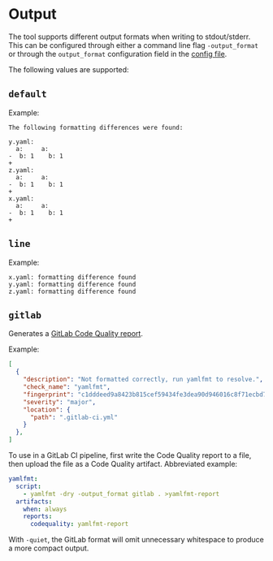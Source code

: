 # Output

The tool supports different output formats when writing to stdout/stderr. This can be configured through either a command line flag `-output_format` or through the `output_format` configuration field in the [config file](./config-file.md).

The following values are supported:

## `default`

Example:
```
The following formatting differences were found:

y.yaml:
  a:     a:
-  b: 1    b: 1
+
z.yaml:
  a:     a:
-  b: 1    b: 1
+
x.yaml:
  a:     a:
-  b: 1    b: 1
+
```

## `line`

Example:
```
x.yaml: formatting difference found
y.yaml: formatting difference found
z.yaml: formatting difference found
```

## `gitlab`

Generates a [GitLab Code Quality report](https://docs.gitlab.com/ee/ci/testing/code_quality.html#code-quality-report-format).

Example:

```json
[
  {
    "description": "Not formatted correctly, run yamlfmt to resolve.",
    "check_name": "yamlfmt",
    "fingerprint": "c1dddeed9a8423b815cef59434fe3dea90d946016c8f71ecbd7eb46c528c0179",
    "severity": "major",
    "location": {
      "path": ".gitlab-ci.yml"
    }
  },
]
```

To use in a GitLab CI pipeline, first write the Code Quality report to a file, then upload the file as a Code Quality artifact.
Abbreviated example:

```yaml
yamlfmt:
  script:
    - yamlfmt -dry -output_format gitlab . >yamlfmt-report
  artifacts:
    when: always
    reports:
      codequality: yamlfmt-report
```

With `-quiet`, the GitLab format will omit unnecessary whitespace to produce a more compact output.
